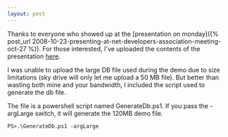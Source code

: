 ```yaml
---
layout: post
---
```

Thanks to everyone who showed up at the [presentation on monday]({% post_url 2008-10-23-presenting-at-net-developers-association-meeting-oct-27 %}). For those interested, I've uploaded the contents of the presentation [here](http://cid-dc25b20f65f628f8.skydrive.live.com/self.aspx/Public/Linq%20Presentation).  

I was unable to upload the large DB file used during the demo due to size limitations (sky drive will only let me upload a 50 MB file). But better than wasting both mine and your bandwidth, I included the script used to generate the db file.

The file is a powershell script named GenerateDb.ps1. If you pass the -argLarge switch, it will generate the 120MB demo file.

    PS>.\GenerateDb.ps1 -argLarge

